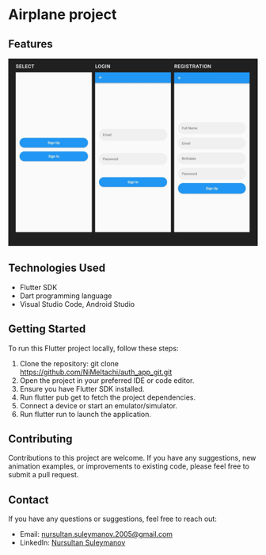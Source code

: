 # Airplane project


## Features

![Login project](https://github.com/NiMeItachi/auth_project/blob/main/auth_app_git/screens.png)

## Technologies Used

- Flutter SDK
- Dart programming language
- Visual Studio Code, Android Studio

## Getting Started

To run this Flutter project locally, follow these steps:

1. Clone the repository: git clone https://github.com/NiMeItachi/auth_app_git.git
2. Open the project in your preferred IDE or code editor.
3. Ensure you have Flutter SDK installed.
4. Run flutter pub get to fetch the project dependencies.
5. Connect a device or start an emulator/simulator.
6. Run flutter run to launch the application.

## Contributing

Contributions to this project are welcome. If you have any suggestions, new animation examples, or improvements to existing code, please feel free to submit a pull request.

## Contact

If you have any questions or suggestions, feel free to reach out:

- Email: [nursultan.suleymanov.2005@gmail.com](mailto:nursultan.suleymanov.2005@gmail.com)
- LinkedIn: [Nursultan Suleymanov](https://www.linkedin.com/in/nursultan-suleymanov-046561260/)

